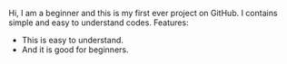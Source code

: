 Hi, I am a beginner and this is my first ever project on GitHub. I contains simple and easy to understand codes.
Features:
- This is easy to understand.
- And it is good for beginners.
